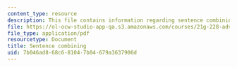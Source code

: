 ```yaml
---
content_type: resource
description: This file contains information regarding sentence combining.
file: https://ol-ocw-studio-app-qa.s3.amazonaws.com/courses/21g-228-advanced-workshop-in-writing-for-social-sciences-and-architecture-els-spring-2007/7b046ad868c681047b04679a3637906d_MIT21G.228S07_sent_combine.pdf
file_type: application/pdf
resourcetype: Document
title: Sentence combining
uid: 7b046ad8-68c6-8104-7b04-679a3637906d
---
```


